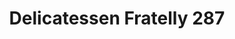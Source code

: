 ---
title: "Delicatessen Fratelly 287"
url: /quito/delicatessen-fratelly-287/
shop: supermercado
---